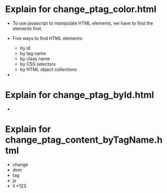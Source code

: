 # Explain for change_ptag_color.html
* To use javascript to manipulate HTML elements, we have to find the elements first.
* Five ways to find HTML elements:
  - by id 
  - by tag name 
  - by class name 
  - by CSS selectors 
  - by HTML object collections

* 
# Explain for change_ptag_byId.html
* 
# Explain for change_ptag_content_byTagName.html
* change
* dom
* tag
* js
* ll
*123
